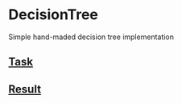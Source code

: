 # DecisionTree
Simple hand-maded decision tree implementation
## [Task](https://github.com/kkkooolllyyyaaa/DecisionTree/blob/master/resources/%D0%94%D0%B5%D1%80%D0%B5%D0%B2%D0%BE%20%D1%80%D0%B5%D1%88%D0%B5%D0%BD%D0%B8%D0%B9%20%D1%81%20%D0%B7%D0%B0%D0%B4%D0%B0%D0%BD%D0%B8%D0%B5%D0%BC.pdf) ##

## [Result](https://github.com/kkkooolllyyyaaa/DecisionTree/blob/master/resources/%D0%A1%D0%98%D0%98%D0%9B%D0%B0%D0%B13.pdf) ##
